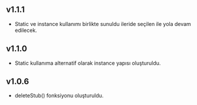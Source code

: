 ## v1.1.1

- Static ve instance kullanımı birlikte sunuldu ileride seçilen ile yola devam edilecek.


## v1.1.0

- Static kullanıma alternatif olarak instance yapısı oluşturuldu.


## v1.0.6

- deleteStub() fonksiyonu oluşturuldu.
